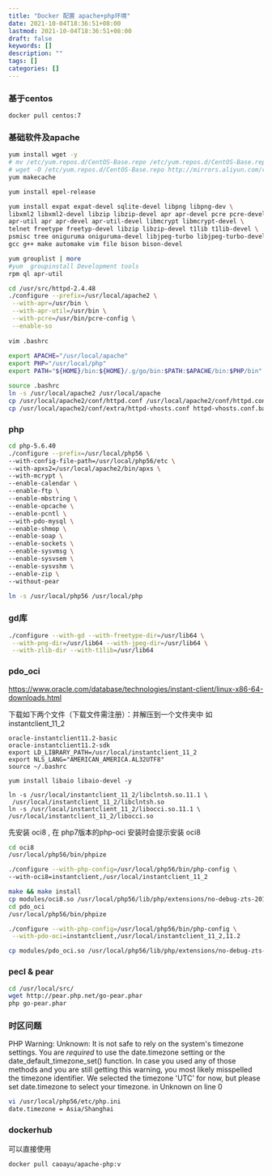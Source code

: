 ```yaml
---
title: "Docker 配置 apache+php环境"
date: 2021-10-04T18:36:51+08:00
lastmod: 2021-10-04T18:36:51+08:00
draft: false
keywords: []
description: ""
tags: []
categories: []
---
```


### 基于centos

```
docker pull centos:7
```

### 基础软件及apache

```Bash
yum install wget -y
# mv /etc/yum.repos.d/CentOS-Base.repo /etc/yum.repos.d/CentOS-Base.repo.bak
# wget -O /etc/yum.repos.d/CentOS-Base.repo http://mirrors.aliyun.com/repo/Centos-7.repo
yum makecache

yum install epel-release  

yum install expat expat-devel sqlite-devel libpng libpng-dev \
libxml2 libxml2-devel libzip libzip-devel apr apr-devel pcre pcre-devel \
apr-util apr apr-devel apr-util-devel libmcrypt libmcrypt-devel \
telnet freetype freetyp-devel libzip libzip-devel t1lib t1lib-devel \
psmisc tree oniguruma oniguruma-devel libjpeg-turbo libjpeg-turbo-devel \
gcc g++ make automake vim file bison bison-devel

yum grouplist | more
#yum  groupinstall Development tools
rpm ql apr-util 

cd /usr/src/httpd-2.4.48
./configure --prefix=/usr/local/apache2 \
 --with-apr=/usr/bin \
 --with-apr-util=/usr/bin \
 --with-pcre=/usr/bin/pcre-config \
 --enable-so
 
vim .bashrc
 
export APACHE="/usr/local/apache"
export PHP="/usr/local/php"
export PATH="${HOME}/bin:${HOME}/.g/go/bin:$PATH:$APACHE/bin:$PHP/bin"

source .bashrc
ln -s /usr/local/apache2 /usr/local/apache
cp /usr/local/apache2/conf/httpd.conf /usr/local/apache2/conf/httpd.conf.bak
cp /usr/local/apache2/conf/extra/httpd-vhosts.conf httpd-vhosts.conf.bak
```

### php

```Bash
cd php-5.6.40
./configure --prefix=/usr/local/php56 \
--with-config-file-path=/usr/local/php56/etc \
--with-apxs2=/usr/local/apache2/bin/apxs \
--with-mcrypt \
--enable-calendar \
--enable-ftp \
--enable-mbstring \
--enable-opcache \
--enable-pcntl \
--with-pdo-mysql \
--enable-shmop \
--enable-soap \
--enable-sockets \
--enable-sysvmsg \
--enable-sysvsem \
--enable-sysvshm \
--enable-zip \
--without-pear

ln -s /usr/local/php56 /usr/local/php
```

### gd库

```Bash
./configure --with-gd --with-freetype-dir=/usr/lib64 \
 --with-png-dir=/usr/lib64 --with-jpeg-dir=/usr/lib64 \
 --with-zlib-dir --with-t1lib=/usr/lib64
```

### pdo_oci

https://www.oracle.com/database/technologies/instant-client/linux-x86-64-downloads.html

下载如下两个文件（下载文件需注册）：并解压到一个文件夹中 如 instantclient_11_2

```
oracle-instantclient11.2-basic
oracle-instantclient11.2-sdk
export LD_LIBRARY_PATH=/usr/local/instantclient_11_2
export NLS_LANG="AMERICAN_AMERICA.AL32UTF8"  
source ~/.bashrc

yum install libaio libaio-devel -y

ln -s /usr/local/instantclient_11_2/libclntsh.so.11.1 \
 /usr/local/instantclient_11_2/libclntsh.so
ln -s /usr/local/instantclient_11_2/libocci.so.11.1 \
/usr/local/instantclient_11_2/libocci.so
```

先安装 oci8 , 在 php7版本的php-oci 安装时会提示安装 oci8

```Bash
cd oci8
/usr/local/php56/bin/phpize

./configure --with-php-config=/usr/local/php56/bin/php-config \
--with-oci8=instantclient,/usr/local/instantclient_11_2

make && make install
cp modules/oci8.so /usr/local/php56/lib/php/extensions/no-debug-zts-20131226/
cd pdo_oci
/usr/local/php56/bin/phpize

./configure --with-php-config=/usr/local/php56/bin/php-config \
 --with-pdo-oci=instantclient,/usr/local/instantclient_11_2,11.2

cp modules/pdo_oci.so /usr/local/php56/lib/php/extensions/no-debug-zts-20131226/
```

### pecl & pear

```Bash
cd /usr/local/src/
wget http://pear.php.net/go-pear.phar
php go-pear.phar
```

### 时区问题

PHP Warning:  Unknown: It is not safe to rely on the system's timezone settings. You are *required* to use the date.timezone setting or the date_default_timezone_set() function. In case you used any of those methods and you are still getting this warning, you most likely misspelled the timezone identifier. We selected the timezone 'UTC' for now, but please set date.timezone to select your timezone. in Unknown on line 0

```Bash
vi /usr/local/php56/etc/php.ini
date.timezone = Asia/Shanghai
```



### dockerhub

可以直接使用

```
docker pull caoayu/apache-php:v
```

